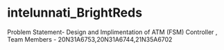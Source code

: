 # intelunnati_BrightReds
Problem Statement- Design and Implimentation of ATM (FSM) Controller , Team Members - 20N31A6753,20N31A6744,21N35A6702
